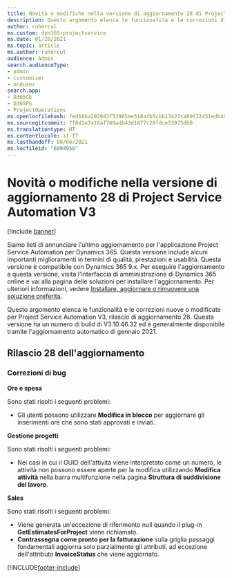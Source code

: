 ```yaml
---
title: Novità o modifiche nella versione di aggiornamento 28 di Project Service Automation V3
description: Questo argomento elenca le funzionalità e le correzioni disponibili nella versione di aggiornamento 28 di Project Service Automation V3.
author: ruhercul
ms.custom: dyn365-projectservice
ms.date: 01/26/2021
ms.topic: article
ms.author: ruhercul
audience: Admin
search.audienceType:
- admin
- customizer
- enduser
search.app:
- D365CE
- D365PS
- ProjectOperations
ms.openlocfilehash: fed18ba292943f53965ee518afb5cbb13427ca60f32451edb49f67e6f10d24fe
ms.sourcegitcommit: 7f8d1e7a16af769adb43d1877c28fdce53975db8
ms.translationtype: HT
ms.contentlocale: it-IT
ms.lasthandoff: 08/06/2021
ms.locfileid: "6994956"
---
```

# <a name="whats-new-or-changed-in-project-service-automation-update-release-28-v3"></a>Novità o modifiche nella versione di aggiornamento 28 di Project Service Automation V3

[!include [banner](../includes/psa-now-project-operations.md)]

Siamo lieti di annunciare l'ultimo aggiornamento per l'applicazione Project Service Automation per Dynamics 365. Questa versione include alcuni importanti miglioramenti in termini di qualità, prestazioni e usabilità. Questa versione è compatibile con Dynamics 365 9.x. Per eseguire l'aggiornamento a questa versione, visita l'interfaccia di amministrazione di Dynamics 365 online e vai alla pagina delle soluzioni per installare l'aggiornamento. Per ulteriori informazioni, vedere [Installare, aggiornare o rimuovere una soluzione preferita](/power-platform/admin/install-remove-preferred-solution).

Questo argomento elenca le funzionalità e le correzioni nuove o modificate per Project Service Automation V3, rilascio di aggiornamento 28. Questa versione ha un numero di build di V3.10.46.32 ed è generalmente disponibile tramite l'aggiornamento automatico di gennaio 2021.

## <a name="update-release-28"></a>Rilascio 28 dell'aggiornamento

### <a name="bug-fixes"></a>Correzioni di bug

**Ore e spesa**

Sono stati risolti i seguenti problemi:

- Gli utenti possono utilizzare **Modifica in blocco** per aggiornare gli inserimenti ore che sono stati approvati e inviati.

**Gestione progetti**

Sono stati risolti i seguenti problemi:

- Nei casi in cui il GUID dell'attività viene interpretato come un numero, le attività non possono essere aperte per la modifica utilizzando **Modifica attività** nella barra multifunzione nella pagina **Struttura di suddivisione del lavoro**.

**Sales**

Sono stati risolti i seguenti problemi:

- Viene generata un'eccezione di riferimento null quando il plug-in **GetEstimatesForProject** viene richiamato.
- **Contrassegna come pronto per la fatturazione** sulla griglia passaggi fondamentali aggiorna solo parzialmente gli attributi, ad eccezione dell'attributo **InvoiceStatus** che viene aggiornato.



[!INCLUDE[footer-include](../includes/footer-banner.md)]
